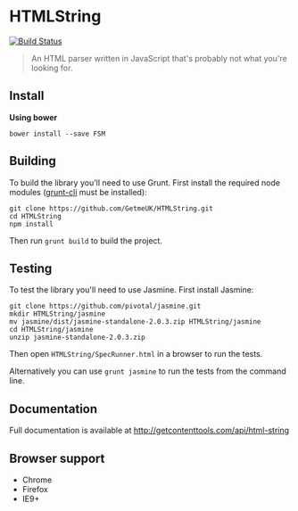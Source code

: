 # HTMLString

[![Build Status](https://travis-ci.org/GetmeUK/HTMLString.svg?branch=master)](https://travis-ci.org/GetmeUK/HTMLString)

> An HTML parser written in JavaScript that's probably not what you're looking for.

## Install

**Using bower**

```
bower install --save FSM
```

## Building
To build the library you'll need to use Grunt. First install the required node modules ([grunt-cli](http://gruntjs.com/getting-started) must be installed):
```
git clone https://github.com/GetmeUK/HTMLString.git
cd HTMLString
npm install
```

Then run `grunt build` to build the project.

## Testing
To test the library you'll need to use Jasmine. First install Jasmine:
```
git clone https://github.com/pivotal/jasmine.git
mkdir HTMLString/jasmine
mv jasmine/dist/jasmine-standalone-2.0.3.zip HTMLString/jasmine
cd HTMLString/jasmine
unzip jasmine-standalone-2.0.3.zip
```

Then open `HTMLString/SpecRunner.html` in a browser to run the tests.

Alternatively you can use `grunt jasmine` to run the tests from the command line. 

## Documentation
Full documentation is available at http://getcontenttools.com/api/html-string

## Browser support
- Chrome
- Firefox
- IE9+

